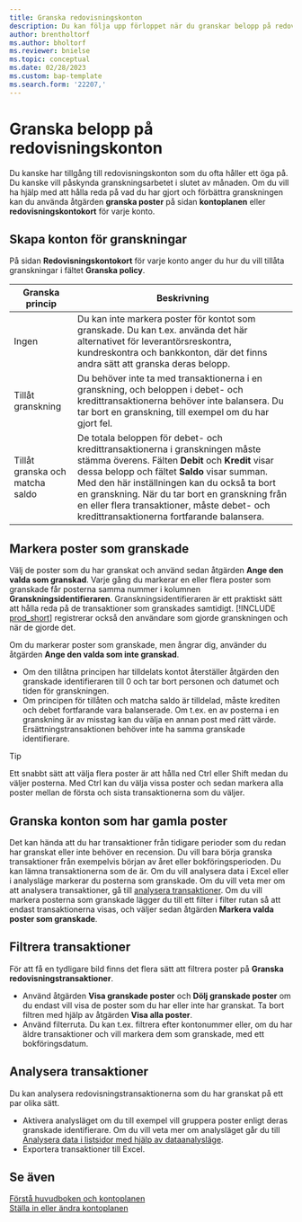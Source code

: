 ```yaml
---
title: Granska redovisningskonton
description: Du kan följa upp förloppet när du granskar belopp på redovisningskonton.
author: brentholtorf
ms.author: bholtorf
ms.reviewer: bnielse
ms.topic: conceptual
ms.date: 02/28/2023
ms.custom: bap-template
ms.search.form: '22207,'
---
```


# <a name="review-amounts-in-general-ledger-accounts"></a>Granska belopp på redovisningskonton

Du kanske har tillgång till redovisningskonton som du ofta håller ett öga på. Du kanske vill påskynda granskningsarbetet i slutet av månaden. Om du vill ha hjälp med att hålla reda på vad du har gjort och förbättra granskningen kan du använda åtgärden **granska poster** på sidan **kontoplanen** eller **redovisningskontokort** för varje konto. 

## <a name="set-up-accounts-for-reviews"></a>Skapa konton för granskningar

På sidan **Redovisningskontokort** för varje konto anger du hur du vill tillåta granskningar i fältet **Granska policy**.

|Granska princip  |Beskrivning  |
|---------|---------|
|Ingen     | Du kan inte markera poster för kontot som granskade. Du kan t.ex. använda det här alternativet för leverantörsreskontra, kundreskontra och bankkonton, där det finns andra sätt att granska deras belopp.        |
|Tillåt granskning     | Du behöver inte ta med transaktionerna i en granskning, och beloppen i debet- och kredittransaktionerna behöver inte balansera. Du tar bort en granskning, till exempel om du har gjort fel.        |
|Tillåt granska och matcha saldo     | De totala beloppen för debet- och kredittransaktionerna i granskningen måste stämma överens. Fälten **Debit** och **Kredit** visar dessa belopp och fältet **Saldo** visar summan. Med den här inställningen kan du också ta bort en granskning. När du tar bort en granskning från en eller flera transaktioner, måste debet- och kredittransaktionerna fortfarande balansera.        |

## <a name="mark-entries-as-reviewed"></a>Markera poster som granskade

Välj de poster som du har granskat och använd sedan åtgärden **Ange den valda som granskad**. Varje gång du markerar en eller flera poster som granskade får posterna samma nummer i kolumnen **Granskningsidentifieraren**. Granskningsidentifieraren är ett praktiskt sätt att hålla reda på de transaktioner som granskades samtidigt. [!INCLUDE [prod_short](includes/prod_short.md)] registrerar också den användare som gjorde granskningen och när de gjorde det.

Om du markerar poster som granskade, men ångrar dig, använder du åtgärden **Ange den valda som inte granskad**.

* Om den tillåtna principen har tilldelats kontot återställer åtgärden den granskade identifieraren till 0 och tar bort personen och datumet och tiden för granskningen. 
* Om principen för tillåten och matcha saldo är tilldelad, måste krediten och debet fortfarande vara balanserade. Om t.ex. en av posterna i en granskning är av misstag kan du välja en annan post med rätt värde. Ersättningstransaktionen behöver inte ha samma granskade identifierare.

> [!TIP]
> Ett snabbt sätt att välja flera poster är att hålla ned Ctrl eller Shift medan du väljer posterna. Med Ctrl kan du välja vissa poster och sedan markera alla poster mellan de första och sista transaktionerna som du väljer.

## <a name="review-accounts-that-have-old-entries"></a>Granska konton som har gamla poster

Det kan hända att du har transaktioner från tidigare perioder som du redan har granskat eller inte behöver en recension. Du vill bara börja granska transaktioner från exempelvis början av året eller bokföringsperioden. Du kan lämna transaktionerna som de är. Om du vill analysera data i Excel eller i analysläge markerar du posterna som granskade. Om du vill veta mer om att analysera transaktioner, gå till [analysera transaktioner](#analyze-entries). Om du vill markera posterna som granskade lägger du till ett filter i filter rutan så att endast transaktionerna visas, och väljer sedan åtgärden **Markera valda poster som granskade**.

## <a name="filter-entries"></a>Filtrera transaktioner

För att få en tydligare bild finns det flera sätt att filtrera poster på **Granska redovisningstransaktioner**.

* Använd åtgärden **Visa granskade poster** och **Dölj granskade poster** om du endast vill visa de poster som du har eller inte har granskat. Ta bort filtren med hjälp av åtgärden **Visa alla poster**.
* Använd filterruta. Du kan t.ex. filtrera efter kontonummer eller, om du har äldre transaktioner och vill markera dem som granskade, med ett bokföringsdatum.

## <a name="analyze-entries"></a>Analysera transaktioner

Du kan analysera redovisningstransaktionerna som du har granskat på ett par olika sätt.

* Aktivera analysläget om du till exempel vill gruppera poster enligt deras granskade identifierare. Om du vill veta mer om analysläget går du till [Analysera data i listsidor med hjälp av dataanalysläge](analysis-mode.md).
* Exportera transaktioner till Excel.

## <a name="see-also"></a>Se även

[Förstå huvudboken och kontoplanen](finance-general-ledger.md)  
[Ställa in eller ändra kontoplanen](finance-setup-chart-accounts.md)  
